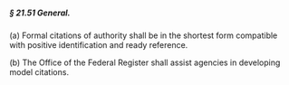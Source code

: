 ##### § 21.51 General. #####

(a) Formal citations of authority shall be in the shortest form compatible with positive identification and ready reference.

(b) The Office of the Federal Register shall assist agencies in developing model citations.